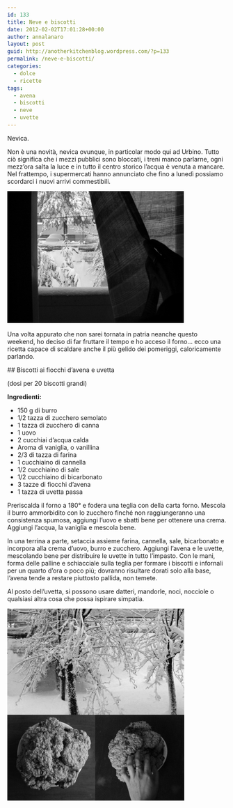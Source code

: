 ```yaml
---
id: 133
title: Neve e biscotti
date: 2012-02-02T17:01:28+00:00
author: annalanaro
layout: post
guid: http://anotherkitchenblog.wordpress.com/?p=133
permalink: /neve-e-biscotti/
categories:
  - dolce
  - ricette
tags:
  - avena
  - biscotti
  - neve
  - uvette
---
```

Nevica.

Non è una novità, nevica ovunque, in particolar modo qui ad Urbino. Tutto ciò significa che i mezzi pubblici sono bloccati, i treni manco parlarne, ogni mezz&#8217;ora salta la luce e in tutto il centro storico l&#8217;acqua è venuta a mancare. Nel frattempo, i supermercati hanno annunciato che fino a lunedì possiamo scordarci i nuovi arrivi commestibili.

<img title="vista da camera mia" src="/wp-content/uploads/2012/02/vista_3.jpg" alt="vista da camera mia" width="406" height="303" />

Una volta appurato che non sarei tornata in patria neanche questo weekend, ho deciso di far fruttare il tempo e ho acceso il forno&#8230; ecco una ricetta capace di scaldare anche il più gelido dei pomeriggi, caloricamente parlando.

## Biscotti ai fiocchi d&#8217;avena e uvetta
  
(dosi per 20 biscotti grandi)

**Ingredienti:**
  
* 150 g di burro
* 1/2 tazza di zucchero semolato
* 1 tazza di zucchero di canna
* 1 uovo
* 2 cucchiai d&#8217;acqua calda
* Aroma di vaniglia, o vanillina
* 2/3 di tazza di farina
* 1 cucchiaino di cannella
* 1/2 cucchiaino di sale
* 1/2 cucchiaino di bicarbonato
* 3 tazze di fiocchi d&#8217;avena
* 1 tazza di uvetta passa

Preriscalda il forno a 180° e fodera una teglia con della carta forno. Mescola il burro ammorbidito con lo zucchero finché non raggiungeranno una consistenza spumosa, aggiungi l&#8217;uovo e sbatti bene per ottenere una crema. Aggiungi l&#8217;acqua, la vaniglia e mescola bene.

In una terrina a parte, setaccia assieme farina, cannella, sale, bicarbonato e incorpora alla crema d&#8217;uovo, burro e zucchero. Aggiungi l&#8217;avena e le uvette, mescolando bene per distribuire le uvette in tutto l&#8217;impasto. Con le mani, forma delle palline e schiacciale sulla teglia per formare i biscotti e infornali per un quarto d&#8217;ora o poco più; dovranno risultare dorati solo alla base, l&#8217;avena tende a restare piuttosto pallida, non temete.

Al posto dell&#8217;uvetta, si possono usare datteri, mandorle, noci, nocciole o qualsiasi altra cosa che possa ispirare simpatia.

<img title="biscotti e neve" src="/wp-content/uploads/2012/02/collage1.jpg" alt="biscotti e neve" width="407" height="441" />